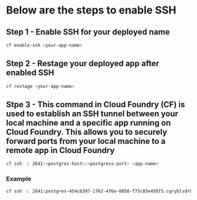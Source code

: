 # Below are the steps to enable SSH

## Step 1 - Enable SSH for your deployed name

```bash
cf enable-ssh <your-app-name>
```

## Step 2 - Restage your deployed app after enabled SSH

```bash
cf restage <your-app-name>
```

## Stpe 3 - This command in Cloud Foundry (CF) is used to establish an SSH tunnel between your local machine and a specific app running on Cloud Foundry. This allows you to securely forward ports from your local machine to a remote app in Cloud Foundry

```bash
cf ssh -L 2641:<postgres-host>:<postgress-port> <app-name>
```

### Example

```bash
cf ssh -L 2641:postgres-454cb397-1762-4f6e-8058-f75c85e458f5.cqryblsdrbcs.us-east-1.rds.amazonaws.com:6043 basic-postgres -N
```
